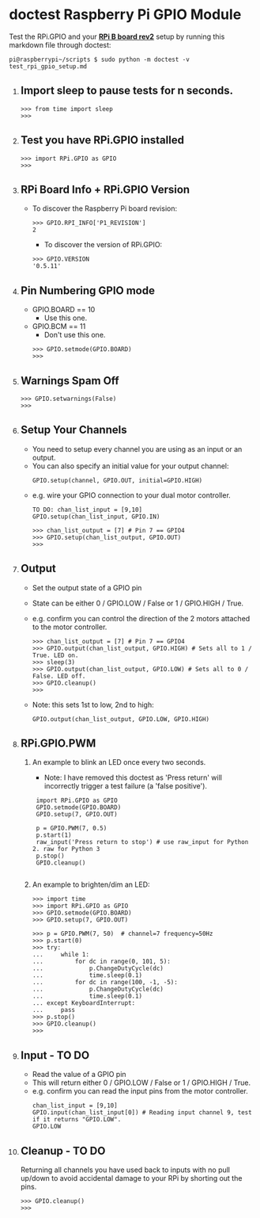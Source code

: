 # doctest Raspberry Pi GPIO Module

Test the RPi.GPIO and your **[RPi B board rev2](https://raspberrypiwonderland.files.wordpress.com/2014/02/raspberry-pi-rev2-gpio-pinout.jpg)** setup by running this markdown file through doctest:

	pi@raspberrypi~/scripts $ sudo python -m doctest -v test_rpi_gpio_setup.md﻿

1. ## Import sleep to pause tests for n seconds.
	```
	>>> from time import sleep
	>>> 

	```

1. ## Test you have RPi.GPIO installed
	```
	>>> import RPi.GPIO as GPIO
	>>> 

	```

1. ## RPi Board Info + RPi.GPIO Version
	* To discover the Raspberry Pi board revision:
		```
		>>> GPIO.RPI_INFO['P1_REVISION']
		2

		```
		* To discover the version of RPi.GPIO:
		```
		>>> GPIO.VERSION
		'0.5.11'

		```
	
1. ## Pin Numbering GPIO mode
	* GPIO.BOARD == 10
		* Use this one.
	* GPIO.BCM == 11
		* Don't use this one.
		```
		>>> GPIO.setmode(GPIO.BOARD)
		>>>

		```
	
1. ## Warnings Spam Off
	```	
	>>> GPIO.setwarnings(False)
	>>>

	```

1. ## Setup Your Channels
	* You need to setup every channel you are using as an input or an output.
	* You can also specify an initial value for your output channel:
		```
		GPIO.setup(channel, GPIO.OUT, initial=GPIO.HIGH)
		```
	* e.g. wire your GPIO connection to your dual motor controller.
		```
		TO DO: chan_list_input = [9,10]
		GPIO.setup(chan_list_input, GPIO.IN)
		``` 
		```
		>>> chan_list_output = [7] # Pin 7 == GPIO4
		>>> GPIO.setup(chan_list_output, GPIO.OUT)
		>>> 
	
		```
1. ## Output
	* Set the output state of a GPIO pin
	* State can be either 0 / GPIO.LOW / False or 1 / GPIO.HIGH / True.
	* e.g. confirm you can control the direction of the 2 motors attached to the motor controller.
		```
		>>> chan_list_output = [7] # Pin 7 == GPIO4
		>>> GPIO.output(chan_list_output, GPIO.HIGH) # Sets all to 1 / True. LED on.
		>>> sleep(3)
		>>> GPIO.output(chan_list_output, GPIO.LOW) # Sets all to 0 / False. LED off.
		>>> GPIO.cleanup()
		>>>

		```
	* Note: this sets 1st to low, 2nd to high:
	
		```GPIO.output(chan_list_output, GPIO.LOW, GPIO.HIGH)```

1. ## RPi.GPIO.PWM
	1. An example to blink an LED once every two seconds.
		* Note: I have removed this doctest as 'Press return' will incorrectly trigger a  test failure (a 'false positive').
		```
		 import RPi.GPIO as GPIO
		 GPIO.setmode(GPIO.BOARD)
		 GPIO.setup(7, GPIO.OUT)

		 p = GPIO.PWM(7, 0.5)
		 p.start(1)
		 raw_input('Press return to stop') # use raw_input for Python 2. raw for Python 3
		 p.stop()
		 GPIO.cleanup()


		```

	1. An example to brighten/dim an LED:
		```
		>>> import time
		>>> import RPi.GPIO as GPIO
		>>> GPIO.setmode(GPIO.BOARD)
		>>> GPIO.setup(7, GPIO.OUT)

		>>> p = GPIO.PWM(7, 50)  # channel=7 frequency=50Hz
		>>> p.start(0)
		>>> try:
		... 	while 1:
		... 		for dc in range(0, 101, 5):
		... 			p.ChangeDutyCycle(dc)
		... 			time.sleep(0.1)
		... 		for dc in range(100, -1, -5):
		... 			p.ChangeDutyCycle(dc)
		... 			time.sleep(0.1)
		... except KeyboardInterrupt:
		... 	pass
		>>> p.stop()
		>>> GPIO.cleanup()
		>>>

		```

1. ## Input - TO DO
	* Read the value of a GPIO pin
	* This will return either 0 / GPIO.LOW / False or 1 / GPIO.HIGH / True.
	* e.g. confirm you can read the input pins from the motor controller.
		```
		chan_list_input = [9,10]
		GPIO.input(chan_list_input[0]) # Reading input channel 9, test if it returns "GPIO.LOW".
		GPIO.LOW
		
		```
	
1. ## Cleanup - TO DO
	Returning all channels you have used back to inputs with no pull up/down to avoid accidental damage to your RPi by shorting out the pins.
	```
	>>> GPIO.cleanup()
	>>>

	```